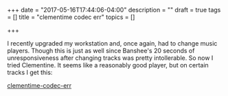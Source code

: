 +++
date = "2017-05-16T17:44:06-04:00"
description = ""
draft = true
tags = []
title = "clementime codec err"
topics = []

+++

I recently upgraded my workstation and, once again, had to change music players.  Though this is just as well since Banshee's 20 seconds of unresponsiveness after changing tracks was pretty intollerable.  So now I tried Clementine.  It seems like a reasonably good player, but on certain tracks I get this:

[clementime-codec-err](/b2/static/clementime-codec-err)

